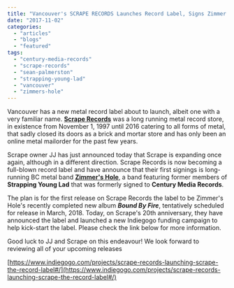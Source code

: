```yaml
---
title: "Vancouver's SCRAPE RECORDS Launches Record Label, Signs Zimmer's Hole"
date: "2017-11-02"
categories: 
  - "articles"
  - "blogs"
  - "featured"
tags: 
  - "century-media-records"
  - "scrape-records"
  - "sean-palmerston"
  - "strapping-young-lad"
  - "vancouver"
  - "zimmers-hole"
---
```


Vancouver has a new metal record label about to launch, albeit one with a very familiar name. **[Scrape Records](http://www.scraperecords.com)** was a long running metal record store, in existence from November 1, 1997 until 2016 catering to all forms of metal, that sadly closed its doors as a brick and mortar store and has only been an online metal mailorder for the past few years.

Scrape owner JJ has just announced today that Scrape is expanding once again, although in a different direction. Scrape Records is now becoming a full-blown record label and have announce that their first signings is long-running BC metal band **[Zimmer's Hole](https://www.facebook.com/The-Official-Zimmers-Hole-131005800305836/)**, a band featuring former members of **Strapping Young Lad** that was formerly signed to **Century Media Records**.

The plan is for the first release on Scrape Records the label to be Zimmer's Hole's recently completed new album _**Bound By Fire**_, tentatively scheduled for release in March, 2018. Today, on Scrape's 20th anniversary, they have announced the label and launched a new Indiegogo funding campaign to help kick-start the label. Please check the link below for more information.

Good luck to JJ and Scrape on this endeavour! We look forward to reviewing all of your upcoming releases

[https://www.indiegogo.com/projects/scrape-records-launching-scrape-the-record-label#/](https://www.indiegogo.com/projects/scrape-records-launching-scrape-the-record-label#/)
